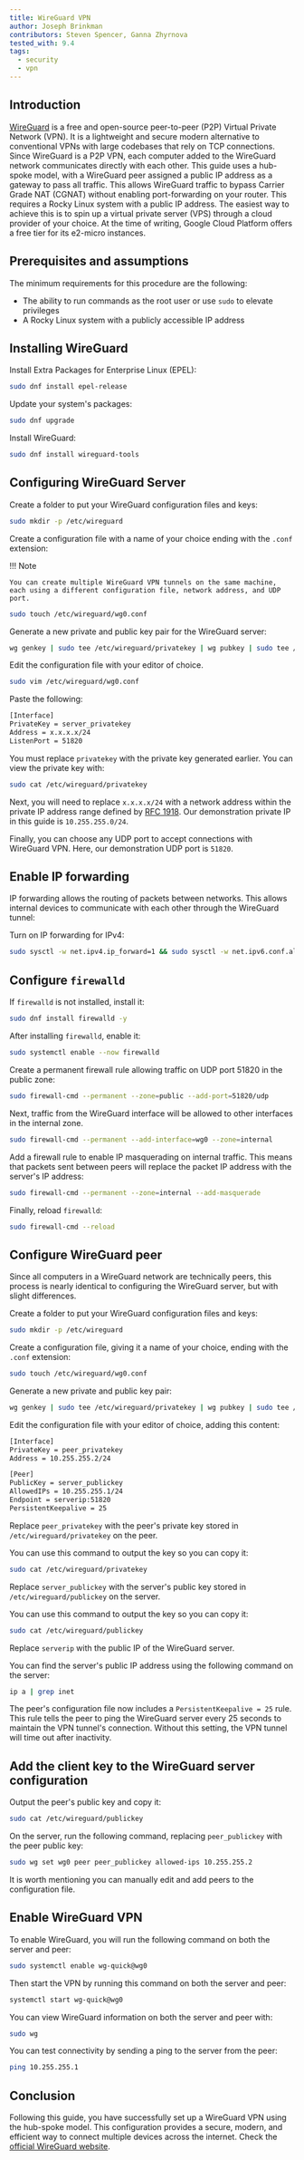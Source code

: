 ```yaml
---
title: WireGuard VPN
author: Joseph Brinkman
contributors: Steven Spencer, Ganna Zhyrnova
tested_with: 9.4
tags:
  - security
  - vpn
---
```


## Introduction

[WireGuard](https://www.wireguard.com/) is a free and open-source peer-to-peer (P2P) Virtual Private Network (VPN). It is a lightweight and secure modern alternative to conventional VPNs with large codebases that rely on TCP connections. Since WireGuard is a P2P VPN, each computer added to the WireGuard network communicates directly with each other. This guide uses a hub-spoke model, with a WireGuard peer assigned a public IP address as a gateway to pass all traffic. This allows WireGuard traffic to bypass Carrier Grade NAT (CGNAT) without enabling port-forwarding on your router. This requires a Rocky Linux system with a public IP address. The easiest way to achieve this is to spin up a virtual private server (VPS) through a cloud provider of your choice. At the time of writing, Google Cloud Platform offers a free tier for its e2-micro instances. 

## Prerequisites and assumptions

The minimum requirements for this procedure are the following:

* The ability to run commands as the root user or use `sudo` to elevate privileges
* A Rocky Linux system with a publicly accessible IP address

## Installing WireGuard

Install Extra Packages for Enterprise Linux (EPEL):

```bash
sudo dnf install epel-release
```

Update your system's packages:

```bash
sudo dnf upgrade
```

Install WireGuard:

```bash
sudo dnf install wireguard-tools
```

## Configuring WireGuard Server

Create a folder to put your WireGuard configuration files and keys:

```bash
sudo mkdir -p /etc/wireguard
```

Create a configuration file with a name of your choice ending with the `.conf` extension:

!!! Note

    You can create multiple WireGuard VPN tunnels on the same machine, each using a different configuration file, network address, and UDP port.

```bash
sudo touch /etc/wireguard/wg0.conf
```

Generate a new private and public key pair for the WireGuard server:

```bash
wg genkey | sudo tee /etc/wireguard/privatekey | wg pubkey | sudo tee /etc/wireguard/publickey
```

Edit the configuration file with your editor of choice.

```bash
sudo vim /etc/wireguard/wg0.conf
```

Paste the following:

```bash
[Interface]
PrivateKey = server_privatekey
Address = x.x.x.x/24
ListenPort = 51820
```

You must replace `privatekey` with the private key generated earlier. You can view the private key with:

```bash
sudo cat /etc/wireguard/privatekey
```

Next, you will need to replace `x.x.x.x/24` with a network address within the private IP address range defined by [RFC 1918](https://datatracker.ietf.org/doc/html/rfc1918). Our demonstration private IP in this guide is `10.255.255.0/24`.

Finally, you can choose any UDP port to accept connections with WireGuard VPN. Here, our demonstration UDP port is `51820`.  

## Enable IP forwarding

IP forwarding allows the routing of packets between networks. This allows internal devices to communicate with each other through the WireGuard tunnel:

Turn on IP forwarding for IPv4:

```bash
sudo sysctl -w net.ipv4.ip_forward=1 && sudo sysctl -w net.ipv6.conf.all.forwarding=1
```

## Configure `firewalld`

If `firewalld` is not installed, install it:

```bash
sudo dnf install firewalld -y
```

After installing `firewalld`, enable it:

```bash
sudo systemctl enable --now firewalld
```

Create a permanent firewall rule allowing traffic on UDP port 51820 in the public zone:

```bash
sudo firewall-cmd --permanent --zone=public --add-port=51820/udp
```

Next, traffic from the WireGuard interface will be allowed to other interfaces in the internal zone.

```bash
sudo firewall-cmd --permanent --add-interface=wg0 --zone=internal
```

Add a firewall rule to enable IP masquerading on internal traffic. This means that packets sent between peers will replace the packet IP address with the server's IP address:

```bash
sudo firewall-cmd --permanent --zone=internal --add-masquerade
```

Finally, reload `firewalld`:

```bash
sudo firewall-cmd --reload
```

## Configure WireGuard peer

Since all computers in a WireGuard network are technically peers, this process is nearly identical to configuring the WireGuard server, but with slight differences. 

Create a folder to put your WireGuard configuration files and keys:

```bash
sudo mkdir -p /etc/wireguard
```

Create a configuration file, giving it a name of your choice, ending with the `.conf` extension:

```bash
sudo touch /etc/wireguard/wg0.conf
```

Generate a new private and public key pair:

```bash
wg genkey | sudo tee /etc/wireguard/privatekey | wg pubkey | sudo tee /etc/wireguard/publickey
```

Edit the configuration file with your editor of choice, adding this content:

```bash
[Interface]
PrivateKey = peer_privatekey
Address = 10.255.255.2/24

[Peer]
PublicKey = server_publickey
AllowedIPs = 10.255.255.1/24
Endpoint = serverip:51820
PersistentKeepalive = 25
```

Replace `peer_privatekey` with the peer's private key stored in `/etc/wireguard/privatekey` on the peer.

You can use this command to output the key so you can copy it:

```bash
sudo cat /etc/wireguard/privatekey
```

Replace `server_publickey` with the server's public key stored in `/etc/wireguard/publickey` on the server.

You can use this command to output the key so you can copy it:

```bash
sudo cat /etc/wireguard/publickey
```

Replace `serverip` with the public IP of the WireGuard server.

You can find the server's public IP address using the following command on the server:

```bash
ip a | grep inet
```

The peer's configuration file now includes a `PersistentKeepalive = 25` rule. This rule tells the peer to ping the WireGuard server every 25 seconds to maintain the VPN tunnel's connection. Without this setting, the VPN tunnel will time out after inactivity.

## Add the client key to the WireGuard server configuration

Output the peer's public key and copy it:

```bash
sudo cat /etc/wireguard/publickey
```

On the server, run the following command, replacing `peer_publickey` with the peer public key:

```bash
sudo wg set wg0 peer peer_publickey allowed-ips 10.255.255.2
```

It is worth mentioning you can manually edit and add peers to the configuration file.

## Enable WireGuard VPN

To enable WireGuard, you will run the following command on both the server and peer:

```bash
sudo systemctl enable wg-quick@wg0
```

Then start the VPN by running this command on both the server and peer:

```bash
systemctl start wg-quick@wg0
```

You can view WireGuard information on both the server and peer with:

```bash
sudo wg
```

You can test connectivity by sending a ping to the server from the peer:

```bash
ping 10.255.255.1
```

## Conclusion

Following this guide, you have successfully set up a WireGuard VPN using the hub-spoke model. This configuration provides a secure, modern, and efficient way to connect multiple devices across the internet. Check the [official WireGuard website](https://www.wireguard.com/).
